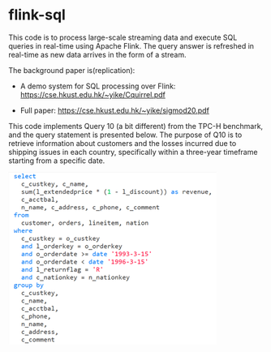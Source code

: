 # flink-sql

This code is to process large-scale streaming data and execute SQL queries in real-time using Apache Flink. The query answer is refreshed in real-time as new data arrives in the form of a stream.

The background paper is(replication):

- A demo system for SQL processing over Flink: https://cse.hkust.edu.hk/~yike/Cquirrel.pdf

- Full paper: https://cse.hkust.edu.hk/~yike/sigmod20.pdf

This code implements Query 10 (a bit different) from the TPC-H benchmark, and the query statement is presented below. The purpose of Q10 is to retrieve information about customers and the losses incurred due to shipping issues in each country, specifically within a three-year timeframe starting from a specific date.

![image-20231221104214343](.\img\img.png)

